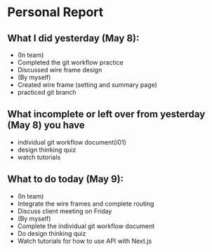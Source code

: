 # Personal Report
## What I did yesterday (May 8):
- (In team)
-   Completed the git workflow practice
-   Discussed wire frame design
- (By myself)
-   Created wire frame (setting and summary page)
-   practiced git branch
## What incomplete or left over from yesterday (May 8) you have
-   individual git workflow document(i01)
-   design thinking quiz
-   watch tutorials
## What to do today (May 9):
- (In team)
-   Integrate the wire frames and complete routing
-   Discuss client meeting on Friday
- (By myself)
-   Complete the individual git workflow document
-   Do design thinking quiz
-   Watch tutorials for how to use API with Next.js
